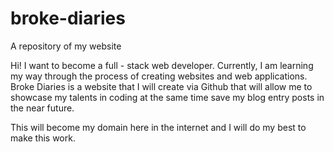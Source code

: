 # broke-diaries
A repository of my website

Hi! I want to become a full - stack web developer. Currently, I am learning my way through the process of creating websites and web applications. Broke Diaries is a website that I will create via Github that will allow me to showcase my talents in coding at the same time save my blog entry posts in the near future.

This will become my domain here in the internet and I will do my best to make this work. 
